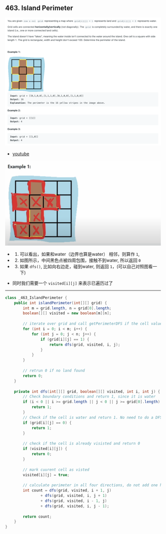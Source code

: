 ## 463. Island Perimeter
![](img/2023-08-02-17-30-07.png)

- [youtube](https://www.youtube.com/watch?v=fISIuAFRM2s)

![](img/2023-08-02-17-30-31.png)

- 1. 可以看出，如果和water（边界也算是water） 相邻，则算作 `1`, 
- 2. 如图所示，中间黑色点被四周包围，接触不到water, 所以返回 `0`
- 3. 如果 `dfs()`, 比如向右边走，碰到water, 则返回 `1`，(可以自己对照图看一下)

- 同时我们需要一个 `visited[i][j]` 来表示已遍历过了

---

```java
class _463_IslandPerimeter {
    public int islandPerimeter(int[][] grid) {
        int m = grid.length, n = grid[0].length;
        boolean[][] visited = new boolean[m][n];

        // iterate over grid and call getPerimeterDFS if the cell value is 1
        for (int i = 0; i < m; i++) {
            for (int j = 0; j < n; j++) {
                if (grid[i][j] == 1) {
                    return dfs(grid, visited, i, j);
                }
            }
        }

        // retrun 0 if no land found
        return 0;
    }

    private int dfs(int[][] grid, boolean[][] visited, int i, int j) {
        // Check boundary conditions and return 1, since it is water
        if (i < 0 || i >= grid.length || j < 0 || j >= grid[0].length) {
            return 1;
        }
        // Check if the cell is water and return 1. No need to do a DFS
        if (grid[i][j] == 0) {
            return 1;
        }

        // check if the cell is already visisted and return 0
        if (visited[i][j]) {
            return 0;
        }

        // mark cuurent cell as visted
        visited[i][j] = true;

        // calculate perimeter in all four directions, do not add one here since we are return 1 from the base case if it is water.
        int count = dfs(grid, visited, i + 1, j)
                + dfs(grid, visited, i, j + 1)
                + dfs(grid, visited, i - 1, j)
                + dfs(grid, visited, i, j - 1);

        return count;
    }
}
```


